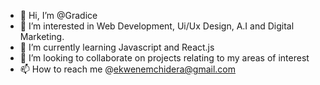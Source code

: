 - 👋 Hi, I’m @Gradice
- 👀 I’m interested in Web Development, Ui/Ux Design, A.I and Digital Marketing.
- 🌱 I’m currently learning Javascript and React.js
- 💞️ I’m looking to collaborate on projects relating to my areas of interest
- 📫 How to reach me @ekwenemchidera@gmail.com

<!---
Gradice/Gradice is a ✨ special ✨ repository because its `README.md` (this file) appears on your GitHub profile.
You can click the Preview link to take a look at your changes.
--->
